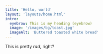 ```yaml
---
title: 'Hello, world'
layout: 'layouts/home.html'
intro:
  eyebrow: This is my heading (eyebrow)
  image: '/images/bg/toast.jpg'
  imageAlt: 'Buttered toasted white bread'
---
```


This is pretty _rad_, right?